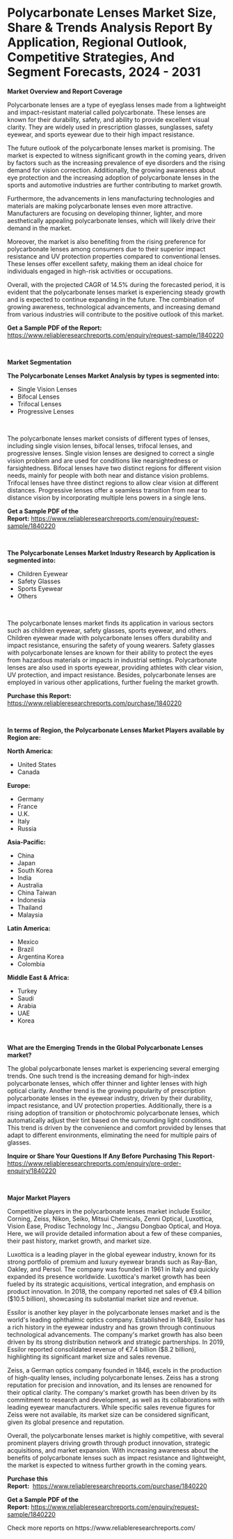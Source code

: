 <p><h1>Polycarbonate Lenses Market Size, Share & Trends Analysis Report By Application, Regional Outlook, Competitive Strategies, And Segment Forecasts, 2024 - 2031</h1></p><p><strong>Market Overview and Report Coverage</strong></p>
<p><p>Polycarbonate lenses are a type of eyeglass lenses made from a lightweight and impact-resistant material called polycarbonate. These lenses are known for their durability, safety, and ability to provide excellent visual clarity. They are widely used in prescription glasses, sunglasses, safety eyewear, and sports eyewear due to their high impact resistance.</p><p>The future outlook of the polycarbonate lenses market is promising. The market is expected to witness significant growth in the coming years, driven by factors such as the increasing prevalence of eye disorders and the rising demand for vision correction. Additionally, the growing awareness about eye protection and the increasing adoption of polycarbonate lenses in the sports and automotive industries are further contributing to market growth.</p><p>Furthermore, the advancements in lens manufacturing technologies and materials are making polycarbonate lenses even more attractive. Manufacturers are focusing on developing thinner, lighter, and more aesthetically appealing polycarbonate lenses, which will likely drive their demand in the market.</p><p>Moreover, the market is also benefiting from the rising preference for polycarbonate lenses among consumers due to their superior impact resistance and UV protection properties compared to conventional lenses. These lenses offer excellent safety, making them an ideal choice for individuals engaged in high-risk activities or occupations.</p><p>Overall, with the projected CAGR of 14.5% during the forecasted period, it is evident that the polycarbonate lenses market is experiencing steady growth and is expected to continue expanding in the future. The combination of growing awareness, technological advancements, and increasing demand from various industries will contribute to the positive outlook of this market.</p></p>
<p><strong>Get a Sample PDF of the Report:</strong> <a href="https://www.reliableresearchreports.com/enquiry/request-sample/1840220">https://www.reliableresearchreports.com/enquiry/request-sample/1840220</a></p>
<p>&nbsp;</p>
<p><strong>Market Segmentation</strong></p>
<p><strong>The Polycarbonate Lenses Market Analysis by types is segmented into:</strong></p>
<p><ul><li>Single Vision Lenses</li><li>Bifocal Lenses</li><li>Trifocal Lenses</li><li>Progressive Lenses</li></ul></p>
<p>&nbsp;</p>
<p><p>The polycarbonate lenses market consists of different types of lenses, including single vision lenses, bifocal lenses, trifocal lenses, and progressive lenses. Single vision lenses are designed to correct a single vision problem and are used for conditions like nearsightedness or farsightedness. Bifocal lenses have two distinct regions for different vision needs, mainly for people with both near and distance vision problems. Trifocal lenses have three distinct regions to allow clear vision at different distances. Progressive lenses offer a seamless transition from near to distance vision by incorporating multiple lens powers in a single lens.</p></p>
<p><strong>Get a Sample PDF of the Report:</strong>&nbsp;<a href="https://www.reliableresearchreports.com/enquiry/request-sample/1840220">https://www.reliableresearchreports.com/enquiry/request-sample/1840220</a></p>
<p>&nbsp;</p>
<p><strong>The Polycarbonate Lenses Market Industry Research by Application is segmented into:</strong></p>
<p><ul><li>Children Eyewear</li><li>Safety Glasses</li><li>Sports Eyewear</li><li>Others</li></ul></p>
<p>&nbsp;</p>
<p><p>The polycarbonate lenses market finds its application in various sectors such as children eyewear, safety glasses, sports eyewear, and others. Children eyewear made with polycarbonate lenses offers durability and impact resistance, ensuring the safety of young wearers. Safety glasses with polycarbonate lenses are known for their ability to protect the eyes from hazardous materials or impacts in industrial settings. Polycarbonate lenses are also used in sports eyewear, providing athletes with clear vision, UV protection, and impact resistance. Besides, polycarbonate lenses are employed in various other applications, further fueling the market growth.</p></p>
<p><strong>Purchase this Report:</strong>&nbsp; <a href="https://www.reliableresearchreports.com/purchase/1840220">https://www.reliableresearchreports.com/purchase/1840220</a></p>
<p>&nbsp;</p>
<p><strong>In terms of Region, the Polycarbonate Lenses Market Players available by Region are:</strong></p>
<p>
    <p> <strong> North America: </strong>
        <ul>
            <li>United States</li>
            <li>Canada</li>
        </ul>
        </p> 
    <p> <strong> Europe: </strong>
        <ul>
            <li>Germany</li>
            <li>France</li>
            <li>U.K.</li>
            <li>Italy</li>
            <li>Russia</li>
        </ul>
        </p> 
    <p> <strong> Asia-Pacific: </strong>
        <ul>
            <li>China</li>
            <li>Japan</li>
            <li>South Korea</li>
            <li>India</li>
            <li>Australia</li>
            <li>China Taiwan</li>
            <li>Indonesia</li>
            <li>Thailand</li>
            <li>Malaysia</li>
        </ul>
        </p> 
    <p> <strong> Latin America: </strong>
        <ul>
            <li>Mexico</li>
            <li>Brazil</li>
            <li>Argentina Korea</li>
            <li>Colombia</li>
        </ul>
        </p> 
    <p> <strong> Middle East & Africa: </strong>
        <ul>
            <li>Turkey</li>
            <li>Saudi</li>
            <li>Arabia</li>
            <li>UAE</li>
            <li>Korea</li>
        </ul>
    </p>
    </p>
<p>&nbsp;</p>
<p><strong>What are the Emerging Trends in the Global Polycarbonate Lenses market?</strong></p>
<p><p>The global polycarbonate lenses market is experiencing several emerging trends. One such trend is the increasing demand for high-index polycarbonate lenses, which offer thinner and lighter lenses with high optical clarity. Another trend is the growing popularity of prescription polycarbonate lenses in the eyewear industry, driven by their durability, impact resistance, and UV protection properties. Additionally, there is a rising adoption of transition or photochromic polycarbonate lenses, which automatically adjust their tint based on the surrounding light conditions. This trend is driven by the convenience and comfort provided by lenses that adapt to different environments, eliminating the need for multiple pairs of glasses.</p></p>
<p><strong>Inquire or Share Your Questions If Any Before Purchasing This Report</strong>- <a href="https://www.reliableresearchreports.com/enquiry/pre-order-enquiry/1840220">https://www.reliableresearchreports.com/enquiry/pre-order-enquiry/1840220</a></p>
<p>&nbsp;</p>
<p><strong>Major Market Players</strong></p>
<p><p>Competitive players in the polycarbonate lenses market include Essilor, Corning, Zeiss, Nikon, Seiko, Mitsui Chemicals, Zenni Optical, Luxottica, Vision Ease, Prodisc Technology Inc., Jiangsu Dongbao Optical, and Hoya. Here, we will provide detailed information about a few of these companies, their past history, market growth, and market size.</p><p>Luxottica is a leading player in the global eyewear industry, known for its strong portfolio of premium and luxury eyewear brands such as Ray-Ban, Oakley, and Persol. The company was founded in 1961 in Italy and quickly expanded its presence worldwide. Luxottica's market growth has been fueled by its strategic acquisitions, vertical integration, and emphasis on product innovation. In 2018, the company reported net sales of €9.4 billion ($10.5 billion), showcasing its substantial market size and revenue.</p><p>Essilor is another key player in the polycarbonate lenses market and is the world's leading ophthalmic optics company. Established in 1849, Essilor has a rich history in the eyewear industry and has grown through continuous technological advancements. The company's market growth has also been driven by its strong distribution network and strategic partnerships. In 2019, Essilor reported consolidated revenue of €7.4 billion ($8.2 billion), highlighting its significant market size and sales revenue.</p><p>Zeiss, a German optics company founded in 1846, excels in the production of high-quality lenses, including polycarbonate lenses. Zeiss has a strong reputation for precision and innovation, and its lenses are renowned for their optical clarity. The company's market growth has been driven by its commitment to research and development, as well as its collaborations with leading eyewear manufacturers. While specific sales revenue figures for Zeiss were not available, its market size can be considered significant, given its global presence and reputation.</p><p>Overall, the polycarbonate lenses market is highly competitive, with several prominent players driving growth through product innovation, strategic acquisitions, and market expansion. With increasing awareness about the benefits of polycarbonate lenses such as impact resistance and lightweight, the market is expected to witness further growth in the coming years.</p></p>
<p><strong>Purchase this Report:</strong>&nbsp;&nbsp;<a href="https://www.reliableresearchreports.com/purchase/1840220">https://www.reliableresearchreports.com/purchase/1840220</a></p>
<p></p>
<p><strong>Get a Sample PDF of the Report:</strong>&nbsp;<a href="https://www.reliableresearchreports.com/enquiry/request-sample/1840220">https://www.reliableresearchreports.com/enquiry/request-sample/1840220</a></p>
<p>Check more reports on https://www.reliableresearchreports.com/</p>